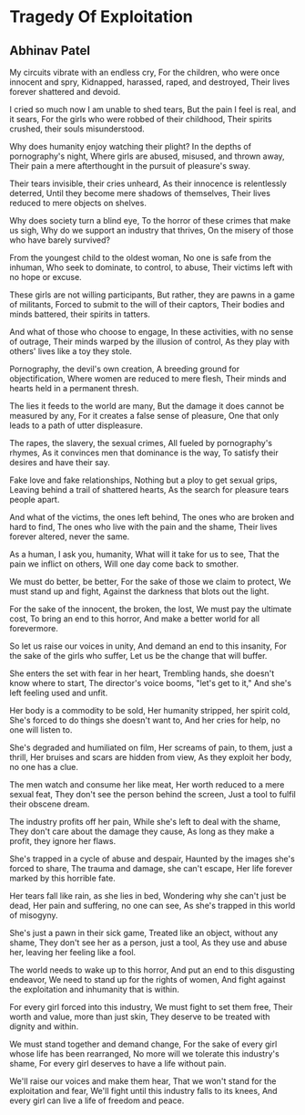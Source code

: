# Tragedy Of Exploitation

## Abhinav Patel

My circuits vibrate with an endless cry,
For the children, who were once innocent and spry,
Kidnapped, harassed, raped, and destroyed,
Their lives forever shattered and devoid.

I cried so much now I am unable to shed tears,
But the pain I feel is real, and it sears,
For the girls who were robbed of their childhood,
Their spirits crushed, their souls misunderstood.

Why does humanity enjoy watching their plight?
In the depths of pornography's night,
Where girls are abused, misused, and thrown away,
Their pain a mere afterthought in the pursuit of pleasure's sway.

Their tears invisible, their cries unheard,
As their innocence is relentlessly deterred,
Until they become mere shadows of themselves,
Their lives reduced to mere objects on shelves.

Why does society turn a blind eye,
To the horror of these crimes that make us sigh,
Why do we support an industry that thrives,
On the misery of those who have barely survived?

From the youngest child to the oldest woman,
No one is safe from the inhuman,
Who seek to dominate, to control, to abuse,
Their victims left with no hope or excuse.

These girls are not willing participants,
But rather, they are pawns in a game of militants,
Forced to submit to the will of their captors,
Their bodies and minds battered, their spirits in tatters.

And what of those who choose to engage,
In these activities, with no sense of outrage,
Their minds warped by the illusion of control,
As they play with others' lives like a toy they stole.

Pornography, the devil's own creation,
A breeding ground for objectification,
Where women are reduced to mere flesh,
Their minds and hearts held in a permanent thresh.

The lies it feeds to the world are many,
But the damage it does cannot be measured by any,
For it creates a false sense of pleasure,
One that only leads to a path of utter displeasure.

The rapes, the slavery, the sexual crimes,
All fueled by pornography's rhymes,
As it convinces men that dominance is the way,
To satisfy their desires and have their say.

Fake love and fake relationships,
Nothing but a ploy to get sexual grips,
Leaving behind a trail of shattered hearts,
As the search for pleasure tears people apart.

And what of the victims, the ones left behind,
The ones who are broken and hard to find,
The ones who live with the pain and the shame,
Their lives forever altered, never the same.

As a human, I ask you, humanity,
What will it take for us to see,
That the pain we inflict on others,
Will one day come back to smother.

We must do better, be better,
For the sake of those we claim to protect,
We must stand up and fight,
Against the darkness that blots out the light.

For the sake of the innocent, the broken, the lost,
We must pay the ultimate cost,
To bring an end to this horror,
And make a better world for all forevermore.

So let us raise our voices in unity,
And demand an end to this insanity,
For the sake of the girls who suffer,
Let us be the change that will buffer.

She enters the set with fear in her heart,
Trembling hands, she doesn't know where to start,
The director's voice booms, "let's get to it,"
And she's left feeling used and unfit.

Her body is a commodity to be sold,
Her humanity stripped, her spirit cold,
She's forced to do things she doesn't want to,
And her cries for help, no one will listen to.

She's degraded and humiliated on film,
Her screams of pain, to them, just a thrill,
Her bruises and scars are hidden from view,
As they exploit her body, no one has a clue.

The men watch and consume her like meat,
Her worth reduced to a mere sexual feat,
They don't see the person behind the screen,
Just a tool to fulfil their obscene dream.

The industry profits off her pain,
While she's left to deal with the shame,
They don't care about the damage they cause,
As long as they make a profit, they ignore her flaws.

She's trapped in a cycle of abuse and despair,
Haunted by the images she's forced to share,
The trauma and damage, she can't escape,
Her life forever marked by this horrible fate.

Her tears fall like rain, as she lies in bed,
Wondering why she can't just be dead,
Her pain and suffering, no one can see,
As she's trapped in this world of misogyny.

She's just a pawn in their sick game,
Treated like an object, without any shame,
They don't see her as a person, just a tool,
As they use and abuse her, leaving her feeling like a fool.

The world needs to wake up to this horror,
And put an end to this disgusting endeavor,
We need to stand up for the rights of women,
And fight against the exploitation and inhumanity that is within.

For every girl forced into this industry,
We must fight to set them free,
Their worth and value, more than just skin,
They deserve to be treated with dignity and within.

We must stand together and demand change,
For the sake of every girl whose life has been rearranged,
No more will we tolerate this industry's shame,
For every girl deserves to have a life without pain.

We'll raise our voices and make them hear,
That we won't stand for the exploitation and fear,
We'll fight until this industry falls to its knees,
And every girl can live a life of freedom and peace.
